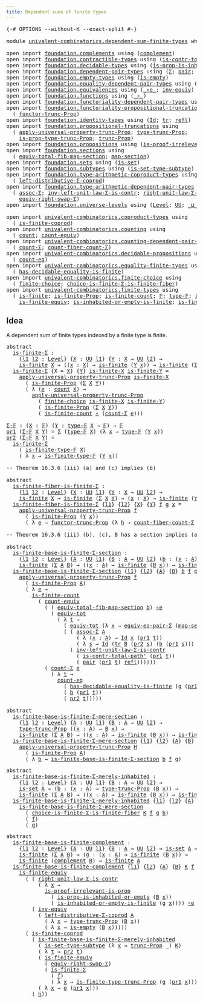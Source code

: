 ```yaml
---
title: Dependent sums of finite types
---
```


<pre class="Agda"><a id="56" class="Symbol">{-#</a> <a id="60" class="Keyword">OPTIONS</a> <a id="68" class="Pragma">--without-K</a> <a id="80" class="Pragma">--exact-split</a> <a id="94" class="Symbol">#-}</a>

<a id="99" class="Keyword">module</a> <a id="106" href="univalent-combinatorics.dependent-sum-finite-types.html" class="Module">univalent-combinatorics.dependent-sum-finite-types</a> <a id="157" class="Keyword">where</a>

<a id="164" class="Keyword">open</a> <a id="169" class="Keyword">import</a> <a id="176" href="foundation.complements.html" class="Module">foundation.complements</a> <a id="199" class="Keyword">using</a> <a id="205" class="Symbol">(</a><a id="206" href="foundation.complements.html#465" class="Function">complement</a><a id="216" class="Symbol">)</a>
<a id="218" class="Keyword">open</a> <a id="223" class="Keyword">import</a> <a id="230" href="foundation.contractible-types.html" class="Module">foundation.contractible-types</a> <a id="260" class="Keyword">using</a> <a id="266" class="Symbol">(</a><a id="267" href="foundation-core.contractible-types.html#2189" class="Function">is-contr-total-path&#39;</a><a id="287" class="Symbol">)</a>
<a id="289" class="Keyword">open</a> <a id="294" class="Keyword">import</a> <a id="301" href="foundation.decidable-types.html" class="Module">foundation.decidable-types</a> <a id="328" class="Keyword">using</a> <a id="334" class="Symbol">(</a><a id="335" href="foundation.decidable-types.html#7175" class="Function">is-prop-is-inhabited-or-empty</a><a id="364" class="Symbol">)</a>
<a id="366" class="Keyword">open</a> <a id="371" class="Keyword">import</a> <a id="378" href="foundation.dependent-pair-types.html" class="Module">foundation.dependent-pair-types</a> <a id="410" class="Keyword">using</a> <a id="416" class="Symbol">(</a><a id="417" href="foundation-core.dependent-pair-types.html#502" class="Record">Σ</a><a id="418" class="Symbol">;</a> <a id="420" href="foundation-core.dependent-pair-types.html#575" class="InductiveConstructor">pair</a><a id="424" class="Symbol">;</a> <a id="426" href="foundation-core.dependent-pair-types.html#592" class="Field">pr1</a><a id="429" class="Symbol">;</a> <a id="431" href="foundation-core.dependent-pair-types.html#604" class="Field">pr2</a><a id="434" class="Symbol">)</a>
<a id="436" class="Keyword">open</a> <a id="441" class="Keyword">import</a> <a id="448" href="foundation.empty-types.html" class="Module">foundation.empty-types</a> <a id="471" class="Keyword">using</a> <a id="477" class="Symbol">(</a><a id="478" href="foundation-core.empty-types.html#1215" class="Function">is-empty</a><a id="486" class="Symbol">)</a>
<a id="488" class="Keyword">open</a> <a id="493" class="Keyword">import</a> <a id="500" href="foundation.equality-dependent-pair-types.html" class="Module">foundation.equality-dependent-pair-types</a> <a id="541" class="Keyword">using</a> <a id="547" class="Symbol">(</a><a id="548" href="foundation.equality-dependent-pair-types.html#2064" class="Function">equiv-eq-pair-Σ</a><a id="563" class="Symbol">)</a>
<a id="565" class="Keyword">open</a> <a id="570" class="Keyword">import</a> <a id="577" href="foundation.equivalences.html" class="Module">foundation.equivalences</a> <a id="601" class="Keyword">using</a> <a id="607" class="Symbol">(</a><a id="608" href="foundation-core.equivalences.html#7843" class="Function Operator">_∘e_</a><a id="612" class="Symbol">;</a> <a id="614" href="foundation-core.equivalences.html#5707" class="Function">inv-equiv</a><a id="623" class="Symbol">)</a>
<a id="625" class="Keyword">open</a> <a id="630" class="Keyword">import</a> <a id="637" href="foundation.functions.html" class="Module">foundation.functions</a> <a id="658" class="Keyword">using</a> <a id="664" class="Symbol">(</a><a id="665" href="foundation-core.functions.html#407" class="Function Operator">_∘_</a><a id="668" class="Symbol">)</a>
<a id="670" class="Keyword">open</a> <a id="675" class="Keyword">import</a> <a id="682" href="foundation.functoriality-dependent-pair-types.html" class="Module">foundation.functoriality-dependent-pair-types</a> <a id="728" class="Keyword">using</a> <a id="734" class="Symbol">(</a><a id="735" href="foundation-core.functoriality-dependent-pair-types.html#6804" class="Function">equiv-tot</a><a id="744" class="Symbol">)</a>
<a id="746" class="Keyword">open</a> <a id="751" class="Keyword">import</a> <a id="758" href="foundation.functoriality-propositional-truncation.html" class="Module">foundation.functoriality-propositional-truncation</a> <a id="808" class="Keyword">using</a>
  <a id="816" class="Symbol">(</a> <a id="818" href="foundation.functoriality-propositional-truncation.html#1451" class="Function">functor-trunc-Prop</a><a id="836" class="Symbol">)</a>
<a id="838" class="Keyword">open</a> <a id="843" class="Keyword">import</a> <a id="850" href="foundation.identity-types.html" class="Module">foundation.identity-types</a> <a id="876" class="Keyword">using</a> <a id="882" class="Symbol">(</a><a id="883" href="foundation-core.identity-types.html#641" class="Datatype">Id</a><a id="885" class="Symbol">;</a> <a id="887" href="foundation-core.identity-types.html#4583" class="Function">tr</a><a id="889" class="Symbol">;</a> <a id="891" href="foundation-core.identity-types.html#694" class="InductiveConstructor">refl</a><a id="895" class="Symbol">)</a>
<a id="897" class="Keyword">open</a> <a id="902" class="Keyword">import</a> <a id="909" href="foundation.propositional-truncations.html" class="Module">foundation.propositional-truncations</a> <a id="946" class="Keyword">using</a>
  <a id="954" class="Symbol">(</a> <a id="956" href="foundation.propositional-truncations.html#5581" class="Function">apply-universal-property-trunc-Prop</a><a id="991" class="Symbol">;</a> <a id="993" href="foundation.propositional-truncations.html#2012" class="Function">type-trunc-Prop</a><a id="1008" class="Symbol">;</a>
    <a id="1014" href="foundation.propositional-truncations.html#2191" class="Function">is-prop-type-trunc-Prop</a><a id="1037" class="Symbol">;</a> <a id="1039" href="foundation.propositional-truncations.html#2510" class="Function">trunc-Prop</a><a id="1049" class="Symbol">)</a>
<a id="1051" class="Keyword">open</a> <a id="1056" class="Keyword">import</a> <a id="1063" href="foundation.propositions.html" class="Module">foundation.propositions</a> <a id="1087" class="Keyword">using</a> <a id="1093" class="Symbol">(</a><a id="1094" href="foundation-core.propositions.html#2978" class="Function">is-proof-irrelevant-is-prop</a><a id="1121" class="Symbol">)</a>
<a id="1123" class="Keyword">open</a> <a id="1128" class="Keyword">import</a> <a id="1135" href="foundation.sections.html" class="Module">foundation.sections</a> <a id="1155" class="Keyword">using</a>
  <a id="1163" class="Symbol">(</a> <a id="1165" href="foundation.sections.html#3092" class="Function">equiv-total-fib-map-section</a><a id="1192" class="Symbol">;</a> <a id="1194" href="foundation.sections.html#1762" class="Function">map-section</a><a id="1205" class="Symbol">)</a>
<a id="1207" class="Keyword">open</a> <a id="1212" class="Keyword">import</a> <a id="1219" href="foundation.sets.html" class="Module">foundation.sets</a> <a id="1235" class="Keyword">using</a> <a id="1241" class="Symbol">(</a><a id="1242" href="foundation-core.sets.html#1099" class="Function">is-set</a><a id="1248" class="Symbol">)</a>
<a id="1250" class="Keyword">open</a> <a id="1255" class="Keyword">import</a> <a id="1262" href="foundation.subtypes.html" class="Module">foundation.subtypes</a> <a id="1282" class="Keyword">using</a> <a id="1288" class="Symbol">(</a><a id="1289" href="foundation-core.subtypes.html#5284" class="Function">is-set-type-subtype</a><a id="1308" class="Symbol">)</a>
<a id="1310" class="Keyword">open</a> <a id="1315" class="Keyword">import</a> <a id="1322" href="foundation.type-arithmetic-coproduct-types.html" class="Module">foundation.type-arithmetic-coproduct-types</a> <a id="1365" class="Keyword">using</a>
  <a id="1373" class="Symbol">(</a> <a id="1375" href="foundation.type-arithmetic-coproduct-types.html#7217" class="Function">left-distributive-Σ-coprod</a><a id="1401" class="Symbol">)</a>
<a id="1403" class="Keyword">open</a> <a id="1408" class="Keyword">import</a> <a id="1415" href="foundation.type-arithmetic-dependent-pair-types.html" class="Module">foundation.type-arithmetic-dependent-pair-types</a> <a id="1463" class="Keyword">using</a>
  <a id="1471" class="Symbol">(</a> <a id="1473" href="foundation-core.type-arithmetic-dependent-pair-types.html#5662" class="Function">assoc-Σ</a><a id="1480" class="Symbol">;</a> <a id="1482" href="foundation-core.type-arithmetic-dependent-pair-types.html#3569" class="Function">inv-left-unit-law-Σ-is-contr</a><a id="1510" class="Symbol">;</a> <a id="1512" href="foundation-core.type-arithmetic-dependent-pair-types.html#4301" class="Function">right-unit-law-Σ-is-contr</a><a id="1537" class="Symbol">;</a>
    <a id="1543" href="foundation-core.type-arithmetic-dependent-pair-types.html#11499" class="Function">equiv-right-swap-Σ</a><a id="1561" class="Symbol">)</a>
<a id="1563" class="Keyword">open</a> <a id="1568" class="Keyword">import</a> <a id="1575" href="foundation.universe-levels.html" class="Module">foundation.universe-levels</a> <a id="1602" class="Keyword">using</a> <a id="1608" class="Symbol">(</a><a id="1609" href="Agda.Primitive.html#597" class="Postulate">Level</a><a id="1614" class="Symbol">;</a> <a id="1616" href="foundation-core.universe-levels.html#222" class="Primitive">UU</a><a id="1618" class="Symbol">;</a> <a id="1620" href="Agda.Primitive.html#810" class="Primitive Operator">_⊔_</a><a id="1623" class="Symbol">)</a>

<a id="1626" class="Keyword">open</a> <a id="1631" class="Keyword">import</a> <a id="1638" href="univalent-combinatorics.coproduct-types.html" class="Module">univalent-combinatorics.coproduct-types</a> <a id="1678" class="Keyword">using</a>
  <a id="1686" class="Symbol">(</a> <a id="1688" href="univalent-combinatorics.coproduct-types.html#5026" class="Function">is-finite-coprod</a><a id="1704" class="Symbol">)</a>
<a id="1706" class="Keyword">open</a> <a id="1711" class="Keyword">import</a> <a id="1718" href="univalent-combinatorics.counting.html" class="Module">univalent-combinatorics.counting</a> <a id="1751" class="Keyword">using</a>
  <a id="1759" class="Symbol">(</a> <a id="1761" href="univalent-combinatorics.counting.html#1759" class="Function">count</a><a id="1766" class="Symbol">;</a> <a id="1768" href="univalent-combinatorics.counting.html#2974" class="Function">count-equiv</a><a id="1779" class="Symbol">)</a>
<a id="1781" class="Keyword">open</a> <a id="1786" class="Keyword">import</a> <a id="1793" href="univalent-combinatorics.counting-dependent-pair-types.html" class="Module">univalent-combinatorics.counting-dependent-pair-types</a> <a id="1847" class="Keyword">using</a>
  <a id="1855" class="Symbol">(</a> <a id="1857" href="univalent-combinatorics.counting-dependent-pair-types.html#3961" class="Function">count-Σ</a><a id="1864" class="Symbol">;</a> <a id="1866" href="univalent-combinatorics.counting-dependent-pair-types.html#5329" class="Function">count-fiber-count-Σ</a><a id="1885" class="Symbol">)</a>
<a id="1887" class="Keyword">open</a> <a id="1892" class="Keyword">import</a> <a id="1899" href="univalent-combinatorics.decidable-propositions.html" class="Module">univalent-combinatorics.decidable-propositions</a> <a id="1946" class="Keyword">using</a>
  <a id="1954" class="Symbol">(</a> <a id="1956" href="univalent-combinatorics.decidable-propositions.html#2360" class="Function">count-eq</a><a id="1964" class="Symbol">)</a>
<a id="1966" class="Keyword">open</a> <a id="1971" class="Keyword">import</a> <a id="1978" href="univalent-combinatorics.equality-finite-types.html" class="Module">univalent-combinatorics.equality-finite-types</a> <a id="2024" class="Keyword">using</a>
  <a id="2032" class="Symbol">(</a> <a id="2034" href="univalent-combinatorics.equality-finite-types.html#1968" class="Function">has-decidable-equality-is-finite</a><a id="2066" class="Symbol">)</a>
<a id="2068" class="Keyword">open</a> <a id="2073" class="Keyword">import</a> <a id="2080" href="univalent-combinatorics.finite-choice.html" class="Module">univalent-combinatorics.finite-choice</a> <a id="2118" class="Keyword">using</a>
  <a id="2126" class="Symbol">(</a> <a id="2128" href="univalent-combinatorics.finite-choice.html#3761" class="Function">finite-choice</a><a id="2141" class="Symbol">;</a> <a id="2143" href="univalent-combinatorics.finite-choice.html#5692" class="Function">choice-is-finite-Σ-is-finite-fiber</a><a id="2177" class="Symbol">)</a>
<a id="2179" class="Keyword">open</a> <a id="2184" class="Keyword">import</a> <a id="2191" href="univalent-combinatorics.finite-types.html" class="Module">univalent-combinatorics.finite-types</a> <a id="2228" class="Keyword">using</a>
  <a id="2236" class="Symbol">(</a> <a id="2238" href="univalent-combinatorics.finite-types.html#3715" class="Function">is-finite</a><a id="2247" class="Symbol">;</a> <a id="2249" href="univalent-combinatorics.finite-types.html#3624" class="Function">is-finite-Prop</a><a id="2263" class="Symbol">;</a> <a id="2265" href="univalent-combinatorics.finite-types.html#3954" class="Function">is-finite-count</a><a id="2280" class="Symbol">;</a> <a id="2282" href="univalent-combinatorics.finite-types.html#4106" class="Function">𝔽</a><a id="2283" class="Symbol">;</a> <a id="2285" href="univalent-combinatorics.finite-types.html#4154" class="Function">type-𝔽</a><a id="2291" class="Symbol">;</a> <a id="2293" href="univalent-combinatorics.finite-types.html#4205" class="Function">is-finite-type-𝔽</a><a id="2309" class="Symbol">;</a>
    <a id="2315" href="univalent-combinatorics.finite-types.html#5935" class="Function">is-finite-equiv</a><a id="2330" class="Symbol">;</a> <a id="2332" href="univalent-combinatorics.finite-types.html#14850" class="Function">is-inhabited-or-empty-is-finite</a><a id="2363" class="Symbol">;</a> <a id="2365" href="univalent-combinatorics.finite-types.html#15562" class="Function">is-finite-type-trunc-Prop</a><a id="2390" class="Symbol">)</a>
</pre>
## Idea

A dependent sum of finite types indexed by a finite type is finite.

<pre class="Agda"><a id="2483" class="Keyword">abstract</a>
  <a id="is-finite-Σ"></a><a id="2494" href="univalent-combinatorics.dependent-sum-finite-types.html#2494" class="Function">is-finite-Σ</a> <a id="2506" class="Symbol">:</a>
    <a id="2512" class="Symbol">{</a><a id="2513" href="univalent-combinatorics.dependent-sum-finite-types.html#2513" class="Bound">l1</a> <a id="2516" href="univalent-combinatorics.dependent-sum-finite-types.html#2516" class="Bound">l2</a> <a id="2519" class="Symbol">:</a> <a id="2521" href="Agda.Primitive.html#597" class="Postulate">Level</a><a id="2526" class="Symbol">}</a> <a id="2528" class="Symbol">{</a><a id="2529" href="univalent-combinatorics.dependent-sum-finite-types.html#2529" class="Bound">X</a> <a id="2531" class="Symbol">:</a> <a id="2533" href="foundation-core.universe-levels.html#222" class="Primitive">UU</a> <a id="2536" href="univalent-combinatorics.dependent-sum-finite-types.html#2513" class="Bound">l1</a><a id="2538" class="Symbol">}</a> <a id="2540" class="Symbol">{</a><a id="2541" href="univalent-combinatorics.dependent-sum-finite-types.html#2541" class="Bound">Y</a> <a id="2543" class="Symbol">:</a> <a id="2545" href="univalent-combinatorics.dependent-sum-finite-types.html#2529" class="Bound">X</a> <a id="2547" class="Symbol">→</a> <a id="2549" href="foundation-core.universe-levels.html#222" class="Primitive">UU</a> <a id="2552" href="univalent-combinatorics.dependent-sum-finite-types.html#2516" class="Bound">l2</a><a id="2554" class="Symbol">}</a> <a id="2556" class="Symbol">→</a>
    <a id="2562" href="univalent-combinatorics.finite-types.html#3715" class="Function">is-finite</a> <a id="2572" href="univalent-combinatorics.dependent-sum-finite-types.html#2529" class="Bound">X</a> <a id="2574" class="Symbol">→</a> <a id="2576" class="Symbol">((</a><a id="2578" href="univalent-combinatorics.dependent-sum-finite-types.html#2578" class="Bound">x</a> <a id="2580" class="Symbol">:</a> <a id="2582" href="univalent-combinatorics.dependent-sum-finite-types.html#2529" class="Bound">X</a><a id="2583" class="Symbol">)</a> <a id="2585" class="Symbol">→</a> <a id="2587" href="univalent-combinatorics.finite-types.html#3715" class="Function">is-finite</a> <a id="2597" class="Symbol">(</a><a id="2598" href="univalent-combinatorics.dependent-sum-finite-types.html#2541" class="Bound">Y</a> <a id="2600" href="univalent-combinatorics.dependent-sum-finite-types.html#2578" class="Bound">x</a><a id="2601" class="Symbol">))</a> <a id="2604" class="Symbol">→</a> <a id="2606" href="univalent-combinatorics.finite-types.html#3715" class="Function">is-finite</a> <a id="2616" class="Symbol">(</a><a id="2617" href="foundation-core.dependent-pair-types.html#502" class="Record">Σ</a> <a id="2619" href="univalent-combinatorics.dependent-sum-finite-types.html#2529" class="Bound">X</a> <a id="2621" href="univalent-combinatorics.dependent-sum-finite-types.html#2541" class="Bound">Y</a><a id="2622" class="Symbol">)</a>
  <a id="2626" href="univalent-combinatorics.dependent-sum-finite-types.html#2494" class="Function">is-finite-Σ</a> <a id="2638" class="Symbol">{</a><a id="2639" class="Argument">X</a> <a id="2641" class="Symbol">=</a> <a id="2643" href="univalent-combinatorics.dependent-sum-finite-types.html#2643" class="Bound">X</a><a id="2644" class="Symbol">}</a> <a id="2646" class="Symbol">{</a><a id="2647" href="univalent-combinatorics.dependent-sum-finite-types.html#2647" class="Bound">Y</a><a id="2648" class="Symbol">}</a> <a id="2650" href="univalent-combinatorics.dependent-sum-finite-types.html#2650" class="Bound">is-finite-X</a> <a id="2662" href="univalent-combinatorics.dependent-sum-finite-types.html#2662" class="Bound">is-finite-Y</a> <a id="2674" class="Symbol">=</a>
    <a id="2680" href="foundation.propositional-truncations.html#5581" class="Function">apply-universal-property-trunc-Prop</a> <a id="2716" href="univalent-combinatorics.dependent-sum-finite-types.html#2650" class="Bound">is-finite-X</a>
      <a id="2734" class="Symbol">(</a> <a id="2736" href="univalent-combinatorics.finite-types.html#3624" class="Function">is-finite-Prop</a> <a id="2751" class="Symbol">(</a><a id="2752" href="foundation-core.dependent-pair-types.html#502" class="Record">Σ</a> <a id="2754" href="univalent-combinatorics.dependent-sum-finite-types.html#2643" class="Bound">X</a> <a id="2756" href="univalent-combinatorics.dependent-sum-finite-types.html#2647" class="Bound">Y</a><a id="2757" class="Symbol">))</a>
      <a id="2766" class="Symbol">(</a> <a id="2768" class="Symbol">λ</a> <a id="2770" class="Symbol">(</a><a id="2771" href="univalent-combinatorics.dependent-sum-finite-types.html#2771" class="Bound">e</a> <a id="2773" class="Symbol">:</a> <a id="2775" href="univalent-combinatorics.counting.html#1759" class="Function">count</a> <a id="2781" href="univalent-combinatorics.dependent-sum-finite-types.html#2643" class="Bound">X</a><a id="2782" class="Symbol">)</a> <a id="2784" class="Symbol">→</a>
        <a id="2794" href="foundation.propositional-truncations.html#5581" class="Function">apply-universal-property-trunc-Prop</a>
          <a id="2840" class="Symbol">(</a> <a id="2842" href="univalent-combinatorics.finite-choice.html#3761" class="Function">finite-choice</a> <a id="2856" href="univalent-combinatorics.dependent-sum-finite-types.html#2650" class="Bound">is-finite-X</a> <a id="2868" href="univalent-combinatorics.dependent-sum-finite-types.html#2662" class="Bound">is-finite-Y</a><a id="2879" class="Symbol">)</a>
          <a id="2891" class="Symbol">(</a> <a id="2893" href="univalent-combinatorics.finite-types.html#3624" class="Function">is-finite-Prop</a> <a id="2908" class="Symbol">(</a><a id="2909" href="foundation-core.dependent-pair-types.html#502" class="Record">Σ</a> <a id="2911" href="univalent-combinatorics.dependent-sum-finite-types.html#2643" class="Bound">X</a> <a id="2913" href="univalent-combinatorics.dependent-sum-finite-types.html#2647" class="Bound">Y</a><a id="2914" class="Symbol">))</a>
          <a id="2927" class="Symbol">(</a> <a id="2929" href="univalent-combinatorics.finite-types.html#3954" class="Function">is-finite-count</a> <a id="2945" href="foundation-core.functions.html#407" class="Function Operator">∘</a> <a id="2947" class="Symbol">(</a><a id="2948" href="univalent-combinatorics.counting-dependent-pair-types.html#3961" class="Function">count-Σ</a> <a id="2956" href="univalent-combinatorics.dependent-sum-finite-types.html#2771" class="Bound">e</a><a id="2957" class="Symbol">)))</a>

<a id="Σ-𝔽"></a><a id="2962" href="univalent-combinatorics.dependent-sum-finite-types.html#2962" class="Function">Σ-𝔽</a> <a id="2966" class="Symbol">:</a> <a id="2968" class="Symbol">(</a><a id="2969" href="univalent-combinatorics.dependent-sum-finite-types.html#2969" class="Bound">X</a> <a id="2971" class="Symbol">:</a> <a id="2973" href="univalent-combinatorics.finite-types.html#4106" class="Function">𝔽</a><a id="2974" class="Symbol">)</a> <a id="2976" class="Symbol">(</a><a id="2977" href="univalent-combinatorics.dependent-sum-finite-types.html#2977" class="Bound">Y</a> <a id="2979" class="Symbol">:</a> <a id="2981" href="univalent-combinatorics.finite-types.html#4154" class="Function">type-𝔽</a> <a id="2988" href="univalent-combinatorics.dependent-sum-finite-types.html#2969" class="Bound">X</a> <a id="2990" class="Symbol">→</a> <a id="2992" href="univalent-combinatorics.finite-types.html#4106" class="Function">𝔽</a><a id="2993" class="Symbol">)</a> <a id="2995" class="Symbol">→</a> <a id="2997" href="univalent-combinatorics.finite-types.html#4106" class="Function">𝔽</a>
<a id="2999" href="foundation-core.dependent-pair-types.html#592" class="Field">pr1</a> <a id="3003" class="Symbol">(</a><a id="3004" href="univalent-combinatorics.dependent-sum-finite-types.html#2962" class="Function">Σ-𝔽</a> <a id="3008" href="univalent-combinatorics.dependent-sum-finite-types.html#3008" class="Bound">X</a> <a id="3010" href="univalent-combinatorics.dependent-sum-finite-types.html#3010" class="Bound">Y</a><a id="3011" class="Symbol">)</a> <a id="3013" class="Symbol">=</a> <a id="3015" href="foundation-core.dependent-pair-types.html#502" class="Record">Σ</a> <a id="3017" class="Symbol">(</a><a id="3018" href="univalent-combinatorics.finite-types.html#4154" class="Function">type-𝔽</a> <a id="3025" href="univalent-combinatorics.dependent-sum-finite-types.html#3008" class="Bound">X</a><a id="3026" class="Symbol">)</a> <a id="3028" class="Symbol">(λ</a> <a id="3031" href="univalent-combinatorics.dependent-sum-finite-types.html#3031" class="Bound">x</a> <a id="3033" class="Symbol">→</a> <a id="3035" href="univalent-combinatorics.finite-types.html#4154" class="Function">type-𝔽</a> <a id="3042" class="Symbol">(</a><a id="3043" href="univalent-combinatorics.dependent-sum-finite-types.html#3010" class="Bound">Y</a> <a id="3045" href="univalent-combinatorics.dependent-sum-finite-types.html#3031" class="Bound">x</a><a id="3046" class="Symbol">))</a>
<a id="3049" href="foundation-core.dependent-pair-types.html#604" class="Field">pr2</a> <a id="3053" class="Symbol">(</a><a id="3054" href="univalent-combinatorics.dependent-sum-finite-types.html#2962" class="Function">Σ-𝔽</a> <a id="3058" href="univalent-combinatorics.dependent-sum-finite-types.html#3058" class="Bound">X</a> <a id="3060" href="univalent-combinatorics.dependent-sum-finite-types.html#3060" class="Bound">Y</a><a id="3061" class="Symbol">)</a> <a id="3063" class="Symbol">=</a>
  <a id="3067" href="univalent-combinatorics.dependent-sum-finite-types.html#2494" class="Function">is-finite-Σ</a>
    <a id="3083" class="Symbol">(</a> <a id="3085" href="univalent-combinatorics.finite-types.html#4205" class="Function">is-finite-type-𝔽</a> <a id="3102" href="univalent-combinatorics.dependent-sum-finite-types.html#3058" class="Bound">X</a><a id="3103" class="Symbol">)</a>
    <a id="3109" class="Symbol">(</a> <a id="3111" class="Symbol">λ</a> <a id="3113" href="univalent-combinatorics.dependent-sum-finite-types.html#3113" class="Bound">x</a> <a id="3115" class="Symbol">→</a> <a id="3117" href="univalent-combinatorics.finite-types.html#4205" class="Function">is-finite-type-𝔽</a> <a id="3134" class="Symbol">(</a><a id="3135" href="univalent-combinatorics.dependent-sum-finite-types.html#3060" class="Bound">Y</a> <a id="3137" href="univalent-combinatorics.dependent-sum-finite-types.html#3113" class="Bound">x</a><a id="3138" class="Symbol">))</a>

<a id="3142" class="Comment">-- Theorem 16.3.6 (iii) (a) and (c) implies (b)</a>

<a id="3191" class="Keyword">abstract</a>
  <a id="is-finite-fiber-is-finite-Σ"></a><a id="3202" href="univalent-combinatorics.dependent-sum-finite-types.html#3202" class="Function">is-finite-fiber-is-finite-Σ</a> <a id="3230" class="Symbol">:</a>
    <a id="3236" class="Symbol">{</a><a id="3237" href="univalent-combinatorics.dependent-sum-finite-types.html#3237" class="Bound">l1</a> <a id="3240" href="univalent-combinatorics.dependent-sum-finite-types.html#3240" class="Bound">l2</a> <a id="3243" class="Symbol">:</a> <a id="3245" href="Agda.Primitive.html#597" class="Postulate">Level</a><a id="3250" class="Symbol">}</a> <a id="3252" class="Symbol">{</a><a id="3253" href="univalent-combinatorics.dependent-sum-finite-types.html#3253" class="Bound">X</a> <a id="3255" class="Symbol">:</a> <a id="3257" href="foundation-core.universe-levels.html#222" class="Primitive">UU</a> <a id="3260" href="univalent-combinatorics.dependent-sum-finite-types.html#3237" class="Bound">l1</a><a id="3262" class="Symbol">}</a> <a id="3264" class="Symbol">{</a><a id="3265" href="univalent-combinatorics.dependent-sum-finite-types.html#3265" class="Bound">Y</a> <a id="3267" class="Symbol">:</a> <a id="3269" href="univalent-combinatorics.dependent-sum-finite-types.html#3253" class="Bound">X</a> <a id="3271" class="Symbol">→</a> <a id="3273" href="foundation-core.universe-levels.html#222" class="Primitive">UU</a> <a id="3276" href="univalent-combinatorics.dependent-sum-finite-types.html#3240" class="Bound">l2</a><a id="3278" class="Symbol">}</a> <a id="3280" class="Symbol">→</a>
    <a id="3286" href="univalent-combinatorics.finite-types.html#3715" class="Function">is-finite</a> <a id="3296" href="univalent-combinatorics.dependent-sum-finite-types.html#3253" class="Bound">X</a> <a id="3298" class="Symbol">→</a> <a id="3300" href="univalent-combinatorics.finite-types.html#3715" class="Function">is-finite</a> <a id="3310" class="Symbol">(</a><a id="3311" href="foundation-core.dependent-pair-types.html#502" class="Record">Σ</a> <a id="3313" href="univalent-combinatorics.dependent-sum-finite-types.html#3253" class="Bound">X</a> <a id="3315" href="univalent-combinatorics.dependent-sum-finite-types.html#3265" class="Bound">Y</a><a id="3316" class="Symbol">)</a> <a id="3318" class="Symbol">→</a> <a id="3320" class="Symbol">(</a><a id="3321" href="univalent-combinatorics.dependent-sum-finite-types.html#3321" class="Bound">x</a> <a id="3323" class="Symbol">:</a> <a id="3325" href="univalent-combinatorics.dependent-sum-finite-types.html#3253" class="Bound">X</a><a id="3326" class="Symbol">)</a> <a id="3328" class="Symbol">→</a> <a id="3330" href="univalent-combinatorics.finite-types.html#3715" class="Function">is-finite</a> <a id="3340" class="Symbol">(</a><a id="3341" href="univalent-combinatorics.dependent-sum-finite-types.html#3265" class="Bound">Y</a> <a id="3343" href="univalent-combinatorics.dependent-sum-finite-types.html#3321" class="Bound">x</a><a id="3344" class="Symbol">)</a>
  <a id="3348" href="univalent-combinatorics.dependent-sum-finite-types.html#3202" class="Function">is-finite-fiber-is-finite-Σ</a> <a id="3376" class="Symbol">{</a><a id="3377" href="univalent-combinatorics.dependent-sum-finite-types.html#3377" class="Bound">l1</a><a id="3379" class="Symbol">}</a> <a id="3381" class="Symbol">{</a><a id="3382" href="univalent-combinatorics.dependent-sum-finite-types.html#3382" class="Bound">l2</a><a id="3384" class="Symbol">}</a> <a id="3386" class="Symbol">{</a><a id="3387" href="univalent-combinatorics.dependent-sum-finite-types.html#3387" class="Bound">X</a><a id="3388" class="Symbol">}</a> <a id="3390" class="Symbol">{</a><a id="3391" href="univalent-combinatorics.dependent-sum-finite-types.html#3391" class="Bound">Y</a><a id="3392" class="Symbol">}</a> <a id="3394" href="univalent-combinatorics.dependent-sum-finite-types.html#3394" class="Bound">f</a> <a id="3396" href="univalent-combinatorics.dependent-sum-finite-types.html#3396" class="Bound">g</a> <a id="3398" href="univalent-combinatorics.dependent-sum-finite-types.html#3398" class="Bound">x</a> <a id="3400" class="Symbol">=</a>
    <a id="3406" href="foundation.propositional-truncations.html#5581" class="Function">apply-universal-property-trunc-Prop</a> <a id="3442" href="univalent-combinatorics.dependent-sum-finite-types.html#3394" class="Bound">f</a>
      <a id="3450" class="Symbol">(</a> <a id="3452" href="univalent-combinatorics.finite-types.html#3624" class="Function">is-finite-Prop</a> <a id="3467" class="Symbol">(</a><a id="3468" href="univalent-combinatorics.dependent-sum-finite-types.html#3391" class="Bound">Y</a> <a id="3470" href="univalent-combinatorics.dependent-sum-finite-types.html#3398" class="Bound">x</a><a id="3471" class="Symbol">))</a>
      <a id="3480" class="Symbol">(</a> <a id="3482" class="Symbol">λ</a> <a id="3484" href="univalent-combinatorics.dependent-sum-finite-types.html#3484" class="Bound">e</a> <a id="3486" class="Symbol">→</a> <a id="3488" href="foundation.functoriality-propositional-truncation.html#1451" class="Function">functor-trunc-Prop</a> <a id="3507" class="Symbol">(λ</a> <a id="3510" href="univalent-combinatorics.dependent-sum-finite-types.html#3510" class="Bound">h</a> <a id="3512" class="Symbol">→</a> <a id="3514" href="univalent-combinatorics.counting-dependent-pair-types.html#5329" class="Function">count-fiber-count-Σ</a> <a id="3534" href="univalent-combinatorics.dependent-sum-finite-types.html#3484" class="Bound">e</a> <a id="3536" href="univalent-combinatorics.dependent-sum-finite-types.html#3510" class="Bound">h</a> <a id="3538" href="univalent-combinatorics.dependent-sum-finite-types.html#3398" class="Bound">x</a><a id="3539" class="Symbol">)</a> <a id="3541" href="univalent-combinatorics.dependent-sum-finite-types.html#3396" class="Bound">g</a><a id="3542" class="Symbol">)</a>

<a id="3545" class="Comment">-- Theorem 16.3.6 (iii) (b), (c), B has a section implies (a)</a>

<a id="3608" class="Keyword">abstract</a>
  <a id="is-finite-base-is-finite-Σ-section"></a><a id="3619" href="univalent-combinatorics.dependent-sum-finite-types.html#3619" class="Function">is-finite-base-is-finite-Σ-section</a> <a id="3654" class="Symbol">:</a>
    <a id="3660" class="Symbol">{</a><a id="3661" href="univalent-combinatorics.dependent-sum-finite-types.html#3661" class="Bound">l1</a> <a id="3664" href="univalent-combinatorics.dependent-sum-finite-types.html#3664" class="Bound">l2</a> <a id="3667" class="Symbol">:</a> <a id="3669" href="Agda.Primitive.html#597" class="Postulate">Level</a><a id="3674" class="Symbol">}</a> <a id="3676" class="Symbol">{</a><a id="3677" href="univalent-combinatorics.dependent-sum-finite-types.html#3677" class="Bound">A</a> <a id="3679" class="Symbol">:</a> <a id="3681" href="foundation-core.universe-levels.html#222" class="Primitive">UU</a> <a id="3684" href="univalent-combinatorics.dependent-sum-finite-types.html#3661" class="Bound">l1</a><a id="3686" class="Symbol">}</a> <a id="3688" class="Symbol">{</a><a id="3689" href="univalent-combinatorics.dependent-sum-finite-types.html#3689" class="Bound">B</a> <a id="3691" class="Symbol">:</a> <a id="3693" href="univalent-combinatorics.dependent-sum-finite-types.html#3677" class="Bound">A</a> <a id="3695" class="Symbol">→</a> <a id="3697" href="foundation-core.universe-levels.html#222" class="Primitive">UU</a> <a id="3700" href="univalent-combinatorics.dependent-sum-finite-types.html#3664" class="Bound">l2</a><a id="3702" class="Symbol">}</a> <a id="3704" class="Symbol">(</a><a id="3705" href="univalent-combinatorics.dependent-sum-finite-types.html#3705" class="Bound">b</a> <a id="3707" class="Symbol">:</a> <a id="3709" class="Symbol">(</a><a id="3710" href="univalent-combinatorics.dependent-sum-finite-types.html#3710" class="Bound">x</a> <a id="3712" class="Symbol">:</a> <a id="3714" href="univalent-combinatorics.dependent-sum-finite-types.html#3677" class="Bound">A</a><a id="3715" class="Symbol">)</a> <a id="3717" class="Symbol">→</a> <a id="3719" href="univalent-combinatorics.dependent-sum-finite-types.html#3689" class="Bound">B</a> <a id="3721" href="univalent-combinatorics.dependent-sum-finite-types.html#3710" class="Bound">x</a><a id="3722" class="Symbol">)</a> <a id="3724" class="Symbol">→</a>
    <a id="3730" href="univalent-combinatorics.finite-types.html#3715" class="Function">is-finite</a> <a id="3740" class="Symbol">(</a><a id="3741" href="foundation-core.dependent-pair-types.html#502" class="Record">Σ</a> <a id="3743" href="univalent-combinatorics.dependent-sum-finite-types.html#3677" class="Bound">A</a> <a id="3745" href="univalent-combinatorics.dependent-sum-finite-types.html#3689" class="Bound">B</a><a id="3746" class="Symbol">)</a> <a id="3748" class="Symbol">→</a> <a id="3750" class="Symbol">((</a><a id="3752" href="univalent-combinatorics.dependent-sum-finite-types.html#3752" class="Bound">x</a> <a id="3754" class="Symbol">:</a> <a id="3756" href="univalent-combinatorics.dependent-sum-finite-types.html#3677" class="Bound">A</a><a id="3757" class="Symbol">)</a> <a id="3759" class="Symbol">→</a> <a id="3761" href="univalent-combinatorics.finite-types.html#3715" class="Function">is-finite</a> <a id="3771" class="Symbol">(</a><a id="3772" href="univalent-combinatorics.dependent-sum-finite-types.html#3689" class="Bound">B</a> <a id="3774" href="univalent-combinatorics.dependent-sum-finite-types.html#3752" class="Bound">x</a><a id="3775" class="Symbol">))</a> <a id="3778" class="Symbol">→</a> <a id="3780" href="univalent-combinatorics.finite-types.html#3715" class="Function">is-finite</a> <a id="3790" href="univalent-combinatorics.dependent-sum-finite-types.html#3677" class="Bound">A</a>
  <a id="3794" href="univalent-combinatorics.dependent-sum-finite-types.html#3619" class="Function">is-finite-base-is-finite-Σ-section</a> <a id="3829" class="Symbol">{</a><a id="3830" href="univalent-combinatorics.dependent-sum-finite-types.html#3830" class="Bound">l1</a><a id="3832" class="Symbol">}</a> <a id="3834" class="Symbol">{</a><a id="3835" href="univalent-combinatorics.dependent-sum-finite-types.html#3835" class="Bound">l2</a><a id="3837" class="Symbol">}</a> <a id="3839" class="Symbol">{</a><a id="3840" href="univalent-combinatorics.dependent-sum-finite-types.html#3840" class="Bound">A</a><a id="3841" class="Symbol">}</a> <a id="3843" class="Symbol">{</a><a id="3844" href="univalent-combinatorics.dependent-sum-finite-types.html#3844" class="Bound">B</a><a id="3845" class="Symbol">}</a> <a id="3847" href="univalent-combinatorics.dependent-sum-finite-types.html#3847" class="Bound">b</a> <a id="3849" href="univalent-combinatorics.dependent-sum-finite-types.html#3849" class="Bound">f</a> <a id="3851" href="univalent-combinatorics.dependent-sum-finite-types.html#3851" class="Bound">g</a> <a id="3853" class="Symbol">=</a>
    <a id="3859" href="foundation.propositional-truncations.html#5581" class="Function">apply-universal-property-trunc-Prop</a> <a id="3895" href="univalent-combinatorics.dependent-sum-finite-types.html#3849" class="Bound">f</a>
      <a id="3903" class="Symbol">(</a> <a id="3905" href="univalent-combinatorics.finite-types.html#3624" class="Function">is-finite-Prop</a> <a id="3920" href="univalent-combinatorics.dependent-sum-finite-types.html#3840" class="Bound">A</a><a id="3921" class="Symbol">)</a>
      <a id="3929" class="Symbol">(</a> <a id="3931" class="Symbol">λ</a> <a id="3933" href="univalent-combinatorics.dependent-sum-finite-types.html#3933" class="Bound">e</a> <a id="3935" class="Symbol">→</a>
        <a id="3945" href="univalent-combinatorics.finite-types.html#3954" class="Function">is-finite-count</a>
          <a id="3971" class="Symbol">(</a> <a id="3973" href="univalent-combinatorics.counting.html#2974" class="Function">count-equiv</a>
            <a id="3997" class="Symbol">(</a> <a id="3999" class="Symbol">(</a> <a id="4001" href="foundation.sections.html#3092" class="Function">equiv-total-fib-map-section</a> <a id="4029" href="univalent-combinatorics.dependent-sum-finite-types.html#3847" class="Bound">b</a><a id="4030" class="Symbol">)</a> <a id="4032" href="foundation-core.equivalences.html#7843" class="Function Operator">∘e</a>
              <a id="4049" class="Symbol">(</a> <a id="4051" href="foundation-core.functoriality-dependent-pair-types.html#6804" class="Function">equiv-tot</a>
                <a id="4077" class="Symbol">(</a> <a id="4079" class="Symbol">λ</a> <a id="4081" href="univalent-combinatorics.dependent-sum-finite-types.html#4081" class="Bound">t</a> <a id="4083" class="Symbol">→</a>
                  <a id="4103" class="Symbol">(</a> <a id="4105" href="foundation-core.functoriality-dependent-pair-types.html#6804" class="Function">equiv-tot</a> <a id="4115" class="Symbol">(λ</a> <a id="4118" href="univalent-combinatorics.dependent-sum-finite-types.html#4118" class="Bound">x</a> <a id="4120" class="Symbol">→</a> <a id="4122" href="foundation.equality-dependent-pair-types.html#2064" class="Function">equiv-eq-pair-Σ</a> <a id="4138" class="Symbol">(</a><a id="4139" href="foundation.sections.html#1762" class="Function">map-section</a> <a id="4151" href="univalent-combinatorics.dependent-sum-finite-types.html#3847" class="Bound">b</a> <a id="4153" href="univalent-combinatorics.dependent-sum-finite-types.html#4118" class="Bound">x</a><a id="4154" class="Symbol">)</a> <a id="4156" href="univalent-combinatorics.dependent-sum-finite-types.html#4081" class="Bound">t</a><a id="4157" class="Symbol">))</a> <a id="4160" href="foundation-core.equivalences.html#7843" class="Function Operator">∘e</a>
                  <a id="4181" class="Symbol">(</a> <a id="4183" class="Symbol">(</a> <a id="4185" href="foundation-core.type-arithmetic-dependent-pair-types.html#5662" class="Function">assoc-Σ</a> <a id="4193" href="univalent-combinatorics.dependent-sum-finite-types.html#3840" class="Bound">A</a>
                      <a id="4217" class="Symbol">(</a> <a id="4219" class="Symbol">λ</a> <a id="4221" class="Symbol">(</a><a id="4222" href="univalent-combinatorics.dependent-sum-finite-types.html#4222" class="Bound">x</a> <a id="4224" class="Symbol">:</a> <a id="4226" href="univalent-combinatorics.dependent-sum-finite-types.html#3840" class="Bound">A</a><a id="4227" class="Symbol">)</a> <a id="4229" class="Symbol">→</a> <a id="4231" href="foundation-core.identity-types.html#641" class="Datatype">Id</a> <a id="4234" href="univalent-combinatorics.dependent-sum-finite-types.html#4222" class="Bound">x</a> <a id="4236" class="Symbol">(</a><a id="4237" href="foundation-core.dependent-pair-types.html#592" class="Field">pr1</a> <a id="4241" href="univalent-combinatorics.dependent-sum-finite-types.html#4081" class="Bound">t</a><a id="4242" class="Symbol">))</a>
                      <a id="4267" class="Symbol">(</a> <a id="4269" class="Symbol">λ</a> <a id="4271" href="univalent-combinatorics.dependent-sum-finite-types.html#4271" class="Bound">s</a> <a id="4273" class="Symbol">→</a> <a id="4275" href="foundation-core.identity-types.html#641" class="Datatype">Id</a> <a id="4278" class="Symbol">(</a><a id="4279" href="foundation-core.identity-types.html#4583" class="Function">tr</a> <a id="4282" href="univalent-combinatorics.dependent-sum-finite-types.html#3844" class="Bound">B</a> <a id="4284" class="Symbol">(</a><a id="4285" href="foundation-core.dependent-pair-types.html#604" class="Field">pr2</a> <a id="4289" href="univalent-combinatorics.dependent-sum-finite-types.html#4271" class="Bound">s</a><a id="4290" class="Symbol">)</a> <a id="4292" class="Symbol">(</a><a id="4293" href="univalent-combinatorics.dependent-sum-finite-types.html#3847" class="Bound">b</a> <a id="4295" class="Symbol">(</a><a id="4296" href="foundation-core.dependent-pair-types.html#592" class="Field">pr1</a> <a id="4300" href="univalent-combinatorics.dependent-sum-finite-types.html#4271" class="Bound">s</a><a id="4301" class="Symbol">)))</a> <a id="4305" class="Symbol">(</a><a id="4306" href="foundation-core.dependent-pair-types.html#604" class="Field">pr2</a> <a id="4310" href="univalent-combinatorics.dependent-sum-finite-types.html#4081" class="Bound">t</a><a id="4311" class="Symbol">)))</a> <a id="4315" href="foundation-core.equivalences.html#7843" class="Function Operator">∘e</a>
                    <a id="4338" class="Symbol">(</a> <a id="4340" href="foundation-core.type-arithmetic-dependent-pair-types.html#3569" class="Function">inv-left-unit-law-Σ-is-contr</a>
                      <a id="4391" class="Symbol">(</a> <a id="4393" href="foundation-core.contractible-types.html#2189" class="Function">is-contr-total-path&#39;</a> <a id="4414" class="Symbol">(</a><a id="4415" href="foundation-core.dependent-pair-types.html#592" class="Field">pr1</a> <a id="4419" href="univalent-combinatorics.dependent-sum-finite-types.html#4081" class="Bound">t</a><a id="4420" class="Symbol">))</a>
                      <a id="4445" class="Symbol">(</a> <a id="4447" href="foundation-core.dependent-pair-types.html#575" class="InductiveConstructor">pair</a> <a id="4452" class="Symbol">(</a><a id="4453" href="foundation-core.dependent-pair-types.html#592" class="Field">pr1</a> <a id="4457" href="univalent-combinatorics.dependent-sum-finite-types.html#4081" class="Bound">t</a><a id="4458" class="Symbol">)</a> <a id="4460" href="foundation-core.identity-types.html#694" class="InductiveConstructor">refl</a><a id="4464" class="Symbol">))))))</a>
            <a id="4483" class="Symbol">(</a> <a id="4485" href="univalent-combinatorics.counting-dependent-pair-types.html#3961" class="Function">count-Σ</a> <a id="4493" href="univalent-combinatorics.dependent-sum-finite-types.html#3933" class="Bound">e</a>
              <a id="4509" class="Symbol">(</a> <a id="4511" class="Symbol">λ</a> <a id="4513" href="univalent-combinatorics.dependent-sum-finite-types.html#4513" class="Bound">t</a> <a id="4515" class="Symbol">→</a>
                <a id="4533" href="univalent-combinatorics.decidable-propositions.html#2360" class="Function">count-eq</a>
                  <a id="4560" class="Symbol">(</a> <a id="4562" href="univalent-combinatorics.equality-finite-types.html#1968" class="Function">has-decidable-equality-is-finite</a> <a id="4595" class="Symbol">(</a><a id="4596" href="univalent-combinatorics.dependent-sum-finite-types.html#3851" class="Bound">g</a> <a id="4598" class="Symbol">(</a><a id="4599" href="foundation-core.dependent-pair-types.html#592" class="Field">pr1</a> <a id="4603" href="univalent-combinatorics.dependent-sum-finite-types.html#4513" class="Bound">t</a><a id="4604" class="Symbol">)))</a>
                  <a id="4626" class="Symbol">(</a> <a id="4628" href="univalent-combinatorics.dependent-sum-finite-types.html#3847" class="Bound">b</a> <a id="4630" class="Symbol">(</a><a id="4631" href="foundation-core.dependent-pair-types.html#592" class="Field">pr1</a> <a id="4635" href="univalent-combinatorics.dependent-sum-finite-types.html#4513" class="Bound">t</a><a id="4636" class="Symbol">))</a>
                  <a id="4657" class="Symbol">(</a> <a id="4659" href="foundation-core.dependent-pair-types.html#604" class="Field">pr2</a> <a id="4663" href="univalent-combinatorics.dependent-sum-finite-types.html#4513" class="Bound">t</a><a id="4664" class="Symbol">)))))</a>

<a id="4671" class="Keyword">abstract</a>
  <a id="is-finite-base-is-finite-Σ-mere-section"></a><a id="4682" href="univalent-combinatorics.dependent-sum-finite-types.html#4682" class="Function">is-finite-base-is-finite-Σ-mere-section</a> <a id="4722" class="Symbol">:</a>
    <a id="4728" class="Symbol">{</a><a id="4729" href="univalent-combinatorics.dependent-sum-finite-types.html#4729" class="Bound">l1</a> <a id="4732" href="univalent-combinatorics.dependent-sum-finite-types.html#4732" class="Bound">l2</a> <a id="4735" class="Symbol">:</a> <a id="4737" href="Agda.Primitive.html#597" class="Postulate">Level</a><a id="4742" class="Symbol">}</a> <a id="4744" class="Symbol">{</a><a id="4745" href="univalent-combinatorics.dependent-sum-finite-types.html#4745" class="Bound">A</a> <a id="4747" class="Symbol">:</a> <a id="4749" href="foundation-core.universe-levels.html#222" class="Primitive">UU</a> <a id="4752" href="univalent-combinatorics.dependent-sum-finite-types.html#4729" class="Bound">l1</a><a id="4754" class="Symbol">}</a> <a id="4756" class="Symbol">{</a><a id="4757" href="univalent-combinatorics.dependent-sum-finite-types.html#4757" class="Bound">B</a> <a id="4759" class="Symbol">:</a> <a id="4761" href="univalent-combinatorics.dependent-sum-finite-types.html#4745" class="Bound">A</a> <a id="4763" class="Symbol">→</a> <a id="4765" href="foundation-core.universe-levels.html#222" class="Primitive">UU</a> <a id="4768" href="univalent-combinatorics.dependent-sum-finite-types.html#4732" class="Bound">l2</a><a id="4770" class="Symbol">}</a> <a id="4772" class="Symbol">→</a>
    <a id="4778" href="foundation.propositional-truncations.html#2012" class="Function">type-trunc-Prop</a> <a id="4794" class="Symbol">((</a><a id="4796" href="univalent-combinatorics.dependent-sum-finite-types.html#4796" class="Bound">x</a> <a id="4798" class="Symbol">:</a> <a id="4800" href="univalent-combinatorics.dependent-sum-finite-types.html#4745" class="Bound">A</a><a id="4801" class="Symbol">)</a> <a id="4803" class="Symbol">→</a> <a id="4805" href="univalent-combinatorics.dependent-sum-finite-types.html#4757" class="Bound">B</a> <a id="4807" href="univalent-combinatorics.dependent-sum-finite-types.html#4796" class="Bound">x</a><a id="4808" class="Symbol">)</a> <a id="4810" class="Symbol">→</a>
    <a id="4816" href="univalent-combinatorics.finite-types.html#3715" class="Function">is-finite</a> <a id="4826" class="Symbol">(</a><a id="4827" href="foundation-core.dependent-pair-types.html#502" class="Record">Σ</a> <a id="4829" href="univalent-combinatorics.dependent-sum-finite-types.html#4745" class="Bound">A</a> <a id="4831" href="univalent-combinatorics.dependent-sum-finite-types.html#4757" class="Bound">B</a><a id="4832" class="Symbol">)</a> <a id="4834" class="Symbol">→</a> <a id="4836" class="Symbol">((</a><a id="4838" href="univalent-combinatorics.dependent-sum-finite-types.html#4838" class="Bound">x</a> <a id="4840" class="Symbol">:</a> <a id="4842" href="univalent-combinatorics.dependent-sum-finite-types.html#4745" class="Bound">A</a><a id="4843" class="Symbol">)</a> <a id="4845" class="Symbol">→</a> <a id="4847" href="univalent-combinatorics.finite-types.html#3715" class="Function">is-finite</a> <a id="4857" class="Symbol">(</a><a id="4858" href="univalent-combinatorics.dependent-sum-finite-types.html#4757" class="Bound">B</a> <a id="4860" href="univalent-combinatorics.dependent-sum-finite-types.html#4838" class="Bound">x</a><a id="4861" class="Symbol">))</a> <a id="4864" class="Symbol">→</a> <a id="4866" href="univalent-combinatorics.finite-types.html#3715" class="Function">is-finite</a> <a id="4876" href="univalent-combinatorics.dependent-sum-finite-types.html#4745" class="Bound">A</a>
  <a id="4880" href="univalent-combinatorics.dependent-sum-finite-types.html#4682" class="Function">is-finite-base-is-finite-Σ-mere-section</a> <a id="4920" class="Symbol">{</a><a id="4921" href="univalent-combinatorics.dependent-sum-finite-types.html#4921" class="Bound">l1</a><a id="4923" class="Symbol">}</a> <a id="4925" class="Symbol">{</a><a id="4926" href="univalent-combinatorics.dependent-sum-finite-types.html#4926" class="Bound">l2</a><a id="4928" class="Symbol">}</a> <a id="4930" class="Symbol">{</a><a id="4931" href="univalent-combinatorics.dependent-sum-finite-types.html#4931" class="Bound">A</a><a id="4932" class="Symbol">}</a> <a id="4934" class="Symbol">{</a><a id="4935" href="univalent-combinatorics.dependent-sum-finite-types.html#4935" class="Bound">B</a><a id="4936" class="Symbol">}</a> <a id="4938" href="univalent-combinatorics.dependent-sum-finite-types.html#4938" class="Bound">H</a> <a id="4940" href="univalent-combinatorics.dependent-sum-finite-types.html#4940" class="Bound">f</a> <a id="4942" href="univalent-combinatorics.dependent-sum-finite-types.html#4942" class="Bound">g</a> <a id="4944" class="Symbol">=</a>
    <a id="4950" href="foundation.propositional-truncations.html#5581" class="Function">apply-universal-property-trunc-Prop</a> <a id="4986" href="univalent-combinatorics.dependent-sum-finite-types.html#4938" class="Bound">H</a>
      <a id="4994" class="Symbol">(</a> <a id="4996" href="univalent-combinatorics.finite-types.html#3624" class="Function">is-finite-Prop</a> <a id="5011" href="univalent-combinatorics.dependent-sum-finite-types.html#4931" class="Bound">A</a><a id="5012" class="Symbol">)</a>
      <a id="5020" class="Symbol">(</a> <a id="5022" class="Symbol">λ</a> <a id="5024" href="univalent-combinatorics.dependent-sum-finite-types.html#5024" class="Bound">b</a> <a id="5026" class="Symbol">→</a> <a id="5028" href="univalent-combinatorics.dependent-sum-finite-types.html#3619" class="Function">is-finite-base-is-finite-Σ-section</a> <a id="5063" href="univalent-combinatorics.dependent-sum-finite-types.html#5024" class="Bound">b</a> <a id="5065" href="univalent-combinatorics.dependent-sum-finite-types.html#4940" class="Bound">f</a> <a id="5067" href="univalent-combinatorics.dependent-sum-finite-types.html#4942" class="Bound">g</a><a id="5068" class="Symbol">)</a>
</pre>
<pre class="Agda"><a id="5083" class="Keyword">abstract</a>
  <a id="is-finite-base-is-finite-Σ-merely-inhabited"></a><a id="5094" href="univalent-combinatorics.dependent-sum-finite-types.html#5094" class="Function">is-finite-base-is-finite-Σ-merely-inhabited</a> <a id="5138" class="Symbol">:</a>
    <a id="5144" class="Symbol">{</a><a id="5145" href="univalent-combinatorics.dependent-sum-finite-types.html#5145" class="Bound">l1</a> <a id="5148" href="univalent-combinatorics.dependent-sum-finite-types.html#5148" class="Bound">l2</a> <a id="5151" class="Symbol">:</a> <a id="5153" href="Agda.Primitive.html#597" class="Postulate">Level</a><a id="5158" class="Symbol">}</a> <a id="5160" class="Symbol">{</a><a id="5161" href="univalent-combinatorics.dependent-sum-finite-types.html#5161" class="Bound">A</a> <a id="5163" class="Symbol">:</a> <a id="5165" href="foundation-core.universe-levels.html#222" class="Primitive">UU</a> <a id="5168" href="univalent-combinatorics.dependent-sum-finite-types.html#5145" class="Bound">l1</a><a id="5170" class="Symbol">}</a> <a id="5172" class="Symbol">{</a><a id="5173" href="univalent-combinatorics.dependent-sum-finite-types.html#5173" class="Bound">B</a> <a id="5175" class="Symbol">:</a> <a id="5177" href="univalent-combinatorics.dependent-sum-finite-types.html#5161" class="Bound">A</a> <a id="5179" class="Symbol">→</a> <a id="5181" href="foundation-core.universe-levels.html#222" class="Primitive">UU</a> <a id="5184" href="univalent-combinatorics.dependent-sum-finite-types.html#5148" class="Bound">l2</a><a id="5186" class="Symbol">}</a> <a id="5188" class="Symbol">→</a>
    <a id="5194" href="foundation-core.sets.html#1099" class="Function">is-set</a> <a id="5201" href="univalent-combinatorics.dependent-sum-finite-types.html#5161" class="Bound">A</a> <a id="5203" class="Symbol">→</a> <a id="5205" class="Symbol">(</a><a id="5206" href="univalent-combinatorics.dependent-sum-finite-types.html#5206" class="Bound">b</a> <a id="5208" class="Symbol">:</a> <a id="5210" class="Symbol">(</a><a id="5211" href="univalent-combinatorics.dependent-sum-finite-types.html#5211" class="Bound">x</a> <a id="5213" class="Symbol">:</a> <a id="5215" href="univalent-combinatorics.dependent-sum-finite-types.html#5161" class="Bound">A</a><a id="5216" class="Symbol">)</a> <a id="5218" class="Symbol">→</a> <a id="5220" href="foundation.propositional-truncations.html#2012" class="Function">type-trunc-Prop</a> <a id="5236" class="Symbol">(</a><a id="5237" href="univalent-combinatorics.dependent-sum-finite-types.html#5173" class="Bound">B</a> <a id="5239" href="univalent-combinatorics.dependent-sum-finite-types.html#5211" class="Bound">x</a><a id="5240" class="Symbol">))</a> <a id="5243" class="Symbol">→</a>
    <a id="5249" href="univalent-combinatorics.finite-types.html#3715" class="Function">is-finite</a> <a id="5259" class="Symbol">(</a><a id="5260" href="foundation-core.dependent-pair-types.html#502" class="Record">Σ</a> <a id="5262" href="univalent-combinatorics.dependent-sum-finite-types.html#5161" class="Bound">A</a> <a id="5264" href="univalent-combinatorics.dependent-sum-finite-types.html#5173" class="Bound">B</a><a id="5265" class="Symbol">)</a> <a id="5267" class="Symbol">→</a> <a id="5269" class="Symbol">((</a><a id="5271" href="univalent-combinatorics.dependent-sum-finite-types.html#5271" class="Bound">x</a> <a id="5273" class="Symbol">:</a> <a id="5275" href="univalent-combinatorics.dependent-sum-finite-types.html#5161" class="Bound">A</a><a id="5276" class="Symbol">)</a> <a id="5278" class="Symbol">→</a> <a id="5280" href="univalent-combinatorics.finite-types.html#3715" class="Function">is-finite</a> <a id="5290" class="Symbol">(</a><a id="5291" href="univalent-combinatorics.dependent-sum-finite-types.html#5173" class="Bound">B</a> <a id="5293" href="univalent-combinatorics.dependent-sum-finite-types.html#5271" class="Bound">x</a><a id="5294" class="Symbol">))</a> <a id="5297" class="Symbol">→</a> <a id="5299" href="univalent-combinatorics.finite-types.html#3715" class="Function">is-finite</a> <a id="5309" href="univalent-combinatorics.dependent-sum-finite-types.html#5161" class="Bound">A</a>
  <a id="5313" href="univalent-combinatorics.dependent-sum-finite-types.html#5094" class="Function">is-finite-base-is-finite-Σ-merely-inhabited</a> <a id="5357" class="Symbol">{</a><a id="5358" href="univalent-combinatorics.dependent-sum-finite-types.html#5358" class="Bound">l1</a><a id="5360" class="Symbol">}</a> <a id="5362" class="Symbol">{</a><a id="5363" href="univalent-combinatorics.dependent-sum-finite-types.html#5363" class="Bound">l2</a><a id="5365" class="Symbol">}</a> <a id="5367" class="Symbol">{</a><a id="5368" href="univalent-combinatorics.dependent-sum-finite-types.html#5368" class="Bound">A</a><a id="5369" class="Symbol">}</a> <a id="5371" class="Symbol">{</a><a id="5372" href="univalent-combinatorics.dependent-sum-finite-types.html#5372" class="Bound">B</a><a id="5373" class="Symbol">}</a> <a id="5375" href="univalent-combinatorics.dependent-sum-finite-types.html#5375" class="Bound">K</a> <a id="5377" href="univalent-combinatorics.dependent-sum-finite-types.html#5377" class="Bound">b</a> <a id="5379" href="univalent-combinatorics.dependent-sum-finite-types.html#5379" class="Bound">f</a> <a id="5381" href="univalent-combinatorics.dependent-sum-finite-types.html#5381" class="Bound">g</a> <a id="5383" class="Symbol">=</a>
    <a id="5389" href="univalent-combinatorics.dependent-sum-finite-types.html#4682" class="Function">is-finite-base-is-finite-Σ-mere-section</a>
      <a id="5435" class="Symbol">(</a> <a id="5437" href="univalent-combinatorics.finite-choice.html#5692" class="Function">choice-is-finite-Σ-is-finite-fiber</a> <a id="5472" href="univalent-combinatorics.dependent-sum-finite-types.html#5375" class="Bound">K</a> <a id="5474" href="univalent-combinatorics.dependent-sum-finite-types.html#5379" class="Bound">f</a> <a id="5476" href="univalent-combinatorics.dependent-sum-finite-types.html#5381" class="Bound">g</a> <a id="5478" href="univalent-combinatorics.dependent-sum-finite-types.html#5377" class="Bound">b</a><a id="5479" class="Symbol">)</a>
      <a id="5487" class="Symbol">(</a> <a id="5489" href="univalent-combinatorics.dependent-sum-finite-types.html#5379" class="Bound">f</a><a id="5490" class="Symbol">)</a>
      <a id="5498" class="Symbol">(</a> <a id="5500" href="univalent-combinatorics.dependent-sum-finite-types.html#5381" class="Bound">g</a><a id="5501" class="Symbol">)</a>
</pre>
<pre class="Agda"><a id="5516" class="Keyword">abstract</a>
  <a id="is-finite-base-is-finite-complement"></a><a id="5527" href="univalent-combinatorics.dependent-sum-finite-types.html#5527" class="Function">is-finite-base-is-finite-complement</a> <a id="5563" class="Symbol">:</a>
    <a id="5569" class="Symbol">{</a><a id="5570" href="univalent-combinatorics.dependent-sum-finite-types.html#5570" class="Bound">l1</a> <a id="5573" href="univalent-combinatorics.dependent-sum-finite-types.html#5573" class="Bound">l2</a> <a id="5576" class="Symbol">:</a> <a id="5578" href="Agda.Primitive.html#597" class="Postulate">Level</a><a id="5583" class="Symbol">}</a> <a id="5585" class="Symbol">{</a><a id="5586" href="univalent-combinatorics.dependent-sum-finite-types.html#5586" class="Bound">A</a> <a id="5588" class="Symbol">:</a> <a id="5590" href="foundation-core.universe-levels.html#222" class="Primitive">UU</a> <a id="5593" href="univalent-combinatorics.dependent-sum-finite-types.html#5570" class="Bound">l1</a><a id="5595" class="Symbol">}</a> <a id="5597" class="Symbol">{</a><a id="5598" href="univalent-combinatorics.dependent-sum-finite-types.html#5598" class="Bound">B</a> <a id="5600" class="Symbol">:</a> <a id="5602" href="univalent-combinatorics.dependent-sum-finite-types.html#5586" class="Bound">A</a> <a id="5604" class="Symbol">→</a> <a id="5606" href="foundation-core.universe-levels.html#222" class="Primitive">UU</a> <a id="5609" href="univalent-combinatorics.dependent-sum-finite-types.html#5573" class="Bound">l2</a><a id="5611" class="Symbol">}</a> <a id="5613" class="Symbol">→</a> <a id="5615" href="foundation-core.sets.html#1099" class="Function">is-set</a> <a id="5622" href="univalent-combinatorics.dependent-sum-finite-types.html#5586" class="Bound">A</a> <a id="5624" class="Symbol">→</a>
    <a id="5630" href="univalent-combinatorics.finite-types.html#3715" class="Function">is-finite</a> <a id="5640" class="Symbol">(</a><a id="5641" href="foundation-core.dependent-pair-types.html#502" class="Record">Σ</a> <a id="5643" href="univalent-combinatorics.dependent-sum-finite-types.html#5586" class="Bound">A</a> <a id="5645" href="univalent-combinatorics.dependent-sum-finite-types.html#5598" class="Bound">B</a><a id="5646" class="Symbol">)</a> <a id="5648" class="Symbol">→</a> <a id="5650" class="Symbol">(</a><a id="5651" href="univalent-combinatorics.dependent-sum-finite-types.html#5651" class="Bound">g</a> <a id="5653" class="Symbol">:</a> <a id="5655" class="Symbol">(</a><a id="5656" href="univalent-combinatorics.dependent-sum-finite-types.html#5656" class="Bound">x</a> <a id="5658" class="Symbol">:</a> <a id="5660" href="univalent-combinatorics.dependent-sum-finite-types.html#5586" class="Bound">A</a><a id="5661" class="Symbol">)</a> <a id="5663" class="Symbol">→</a> <a id="5665" href="univalent-combinatorics.finite-types.html#3715" class="Function">is-finite</a> <a id="5675" class="Symbol">(</a><a id="5676" href="univalent-combinatorics.dependent-sum-finite-types.html#5598" class="Bound">B</a> <a id="5678" href="univalent-combinatorics.dependent-sum-finite-types.html#5656" class="Bound">x</a><a id="5679" class="Symbol">))</a> <a id="5682" class="Symbol">→</a>
    <a id="5688" href="univalent-combinatorics.finite-types.html#3715" class="Function">is-finite</a> <a id="5698" class="Symbol">(</a><a id="5699" href="foundation.complements.html#465" class="Function">complement</a> <a id="5710" href="univalent-combinatorics.dependent-sum-finite-types.html#5598" class="Bound">B</a><a id="5711" class="Symbol">)</a> <a id="5713" class="Symbol">→</a> <a id="5715" href="univalent-combinatorics.finite-types.html#3715" class="Function">is-finite</a> <a id="5725" href="univalent-combinatorics.dependent-sum-finite-types.html#5586" class="Bound">A</a>
  <a id="5729" href="univalent-combinatorics.dependent-sum-finite-types.html#5527" class="Function">is-finite-base-is-finite-complement</a> <a id="5765" class="Symbol">{</a><a id="5766" href="univalent-combinatorics.dependent-sum-finite-types.html#5766" class="Bound">l1</a><a id="5768" class="Symbol">}</a> <a id="5770" class="Symbol">{</a><a id="5771" href="univalent-combinatorics.dependent-sum-finite-types.html#5771" class="Bound">l2</a><a id="5773" class="Symbol">}</a> <a id="5775" class="Symbol">{</a><a id="5776" href="univalent-combinatorics.dependent-sum-finite-types.html#5776" class="Bound">A</a><a id="5777" class="Symbol">}</a> <a id="5779" class="Symbol">{</a><a id="5780" href="univalent-combinatorics.dependent-sum-finite-types.html#5780" class="Bound">B</a><a id="5781" class="Symbol">}</a> <a id="5783" href="univalent-combinatorics.dependent-sum-finite-types.html#5783" class="Bound">K</a> <a id="5785" href="univalent-combinatorics.dependent-sum-finite-types.html#5785" class="Bound">f</a> <a id="5787" href="univalent-combinatorics.dependent-sum-finite-types.html#5787" class="Bound">g</a> <a id="5789" href="univalent-combinatorics.dependent-sum-finite-types.html#5789" class="Bound">h</a> <a id="5791" class="Symbol">=</a>
    <a id="5797" href="univalent-combinatorics.finite-types.html#5935" class="Function">is-finite-equiv</a>
      <a id="5819" class="Symbol">(</a> <a id="5821" class="Symbol">(</a> <a id="5823" href="foundation-core.type-arithmetic-dependent-pair-types.html#4301" class="Function">right-unit-law-Σ-is-contr</a>
          <a id="5859" class="Symbol">(</a> <a id="5861" class="Symbol">λ</a> <a id="5863" href="univalent-combinatorics.dependent-sum-finite-types.html#5863" class="Bound">x</a> <a id="5865" class="Symbol">→</a>
            <a id="5879" href="foundation-core.propositions.html#2978" class="Function">is-proof-irrelevant-is-prop</a>
              <a id="5921" class="Symbol">(</a> <a id="5923" href="foundation.decidable-types.html#7175" class="Function">is-prop-is-inhabited-or-empty</a> <a id="5953" class="Symbol">(</a><a id="5954" href="univalent-combinatorics.dependent-sum-finite-types.html#5780" class="Bound">B</a> <a id="5956" href="univalent-combinatorics.dependent-sum-finite-types.html#5863" class="Bound">x</a><a id="5957" class="Symbol">))</a>
              <a id="5974" class="Symbol">(</a> <a id="5976" href="univalent-combinatorics.finite-types.html#14850" class="Function">is-inhabited-or-empty-is-finite</a> <a id="6008" class="Symbol">(</a><a id="6009" href="univalent-combinatorics.dependent-sum-finite-types.html#5787" class="Bound">g</a> <a id="6011" href="univalent-combinatorics.dependent-sum-finite-types.html#5863" class="Bound">x</a><a id="6012" class="Symbol">))))</a> <a id="6017" href="foundation-core.equivalences.html#7843" class="Function Operator">∘e</a>
        <a id="6028" class="Symbol">(</a> <a id="6030" href="foundation-core.equivalences.html#5707" class="Function">inv-equiv</a>
          <a id="6050" class="Symbol">(</a> <a id="6052" href="foundation.type-arithmetic-coproduct-types.html#7217" class="Function">left-distributive-Σ-coprod</a> <a id="6079" href="univalent-combinatorics.dependent-sum-finite-types.html#5776" class="Bound">A</a>
            <a id="6093" class="Symbol">(</a> <a id="6095" class="Symbol">λ</a> <a id="6097" href="univalent-combinatorics.dependent-sum-finite-types.html#6097" class="Bound">x</a> <a id="6099" class="Symbol">→</a> <a id="6101" href="foundation.propositional-truncations.html#2012" class="Function">type-trunc-Prop</a> <a id="6117" class="Symbol">(</a><a id="6118" href="univalent-combinatorics.dependent-sum-finite-types.html#5780" class="Bound">B</a> <a id="6120" href="univalent-combinatorics.dependent-sum-finite-types.html#6097" class="Bound">x</a><a id="6121" class="Symbol">))</a>
            <a id="6136" class="Symbol">(</a> <a id="6138" class="Symbol">λ</a> <a id="6140" href="univalent-combinatorics.dependent-sum-finite-types.html#6140" class="Bound">x</a> <a id="6142" class="Symbol">→</a> <a id="6144" href="foundation-core.empty-types.html#1215" class="Function">is-empty</a> <a id="6153" class="Symbol">(</a><a id="6154" href="univalent-combinatorics.dependent-sum-finite-types.html#5780" class="Bound">B</a> <a id="6156" href="univalent-combinatorics.dependent-sum-finite-types.html#6140" class="Bound">x</a><a id="6157" class="Symbol">)))))</a>
      <a id="6169" class="Symbol">(</a> <a id="6171" href="univalent-combinatorics.coproduct-types.html#5026" class="Function">is-finite-coprod</a>
        <a id="6196" class="Symbol">(</a> <a id="6198" href="univalent-combinatorics.dependent-sum-finite-types.html#5094" class="Function">is-finite-base-is-finite-Σ-merely-inhabited</a>
          <a id="6252" class="Symbol">(</a> <a id="6254" href="foundation-core.subtypes.html#5284" class="Function">is-set-type-subtype</a> <a id="6274" class="Symbol">(λ</a> <a id="6277" href="univalent-combinatorics.dependent-sum-finite-types.html#6277" class="Bound">x</a> <a id="6279" class="Symbol">→</a> <a id="6281" href="foundation.propositional-truncations.html#2510" class="Function">trunc-Prop</a> <a id="6292" class="Symbol">_)</a> <a id="6295" href="univalent-combinatorics.dependent-sum-finite-types.html#5783" class="Bound">K</a><a id="6296" class="Symbol">)</a>
          <a id="6308" class="Symbol">(</a> <a id="6310" class="Symbol">λ</a> <a id="6312" href="univalent-combinatorics.dependent-sum-finite-types.html#6312" class="Bound">t</a> <a id="6314" class="Symbol">→</a> <a id="6316" href="foundation-core.dependent-pair-types.html#604" class="Field">pr2</a> <a id="6320" href="univalent-combinatorics.dependent-sum-finite-types.html#6312" class="Bound">t</a><a id="6321" class="Symbol">)</a>
          <a id="6333" class="Symbol">(</a> <a id="6335" href="univalent-combinatorics.finite-types.html#5935" class="Function">is-finite-equiv</a>
            <a id="6363" class="Symbol">(</a> <a id="6365" href="foundation-core.type-arithmetic-dependent-pair-types.html#11499" class="Function">equiv-right-swap-Σ</a><a id="6383" class="Symbol">)</a>
            <a id="6397" class="Symbol">(</a> <a id="6399" href="univalent-combinatorics.dependent-sum-finite-types.html#2494" class="Function">is-finite-Σ</a>
              <a id="6425" class="Symbol">(</a> <a id="6427" href="univalent-combinatorics.dependent-sum-finite-types.html#5785" class="Bound">f</a><a id="6428" class="Symbol">)</a>
              <a id="6444" class="Symbol">(</a> <a id="6446" class="Symbol">λ</a> <a id="6448" href="univalent-combinatorics.dependent-sum-finite-types.html#6448" class="Bound">x</a> <a id="6450" class="Symbol">→</a> <a id="6452" href="univalent-combinatorics.finite-types.html#15562" class="Function">is-finite-type-trunc-Prop</a> <a id="6478" class="Symbol">(</a><a id="6479" href="univalent-combinatorics.dependent-sum-finite-types.html#5787" class="Bound">g</a> <a id="6481" class="Symbol">(</a><a id="6482" href="foundation-core.dependent-pair-types.html#592" class="Field">pr1</a> <a id="6486" href="univalent-combinatorics.dependent-sum-finite-types.html#6448" class="Bound">x</a><a id="6487" class="Symbol">)))))</a>
          <a id="6503" class="Symbol">(</a> <a id="6505" class="Symbol">λ</a> <a id="6507" href="univalent-combinatorics.dependent-sum-finite-types.html#6507" class="Bound">x</a> <a id="6509" class="Symbol">→</a> <a id="6511" href="univalent-combinatorics.dependent-sum-finite-types.html#5787" class="Bound">g</a> <a id="6513" class="Symbol">(</a><a id="6514" href="foundation-core.dependent-pair-types.html#592" class="Field">pr1</a> <a id="6518" href="univalent-combinatorics.dependent-sum-finite-types.html#6507" class="Bound">x</a><a id="6519" class="Symbol">)))</a>
        <a id="6531" class="Symbol">(</a> <a id="6533" href="univalent-combinatorics.dependent-sum-finite-types.html#5789" class="Bound">h</a><a id="6534" class="Symbol">))</a>
</pre>